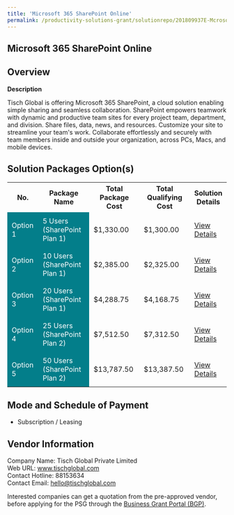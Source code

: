 ```yaml
---
title: 'Microsoft 365 SharePoint Online'
permalink: /productivity-solutions-grant/solutionrepo/201809937E-Mcrosoft-365-ShrPont-Onln
---
```


## Microsoft 365 SharePoint Online

## Overview

**Description**

Tisch Global is offering Microsoft 365 SharePoint, a cloud solution enabling simple sharing and seamless collaboration. SharePoint empowers teamwork with dynamic and productive team sites for every project team, department, and division. Share files, data, news, and resources. Customize your site to streamline your team's work. Collaborate effortlessly and securely with team members inside and outside your organization, across PCs, Macs, and mobile devices.

## Solution Packages Option(s)

<table>
<tr>
<th><b>No.</b></th>
<th><b>Package Name</b></th>
<th><b>Total Package Cost</b></th>
<th><b>Total Qualifying Cost</b></th>
<th><b>Solution Details</b></th>
</tr>
<tr>
<td style='padding: 10px; background-color: #037E8A; color: #FFFFFF;'>Option 1</td>
<td style='padding: 10px; background-color: #037E8A; color: #FFFFFF;'>5 Users (SharePoint Plan 1)</td>
<td style='padding: 10px;'>$1,330.00</td>
<td style='padding: 10px;'>$1,300.00</td>
<td style='padding: 10px;'><a href='/images/psg/Tisch_Global_Microsoft_07092023_Desensitised_Annex_3_Part1.pdf' target='_blank'>View Details</a></td>
</tr>
<tr>
<td style='padding: 10px; background-color: #037E8A; color: #FFFFFF;'>Option 2</td>
<td style='padding: 10px; background-color: #037E8A; color: #FFFFFF;'>10 Users (SharePoint Plan 1)</td>
<td style='padding: 10px;'>$2,385.00</td>
<td style='padding: 10px;'>$2,325.00</td>
<td style='padding: 10px;'><a href='/images/psg/Tisch_Global_Microsoft_07092023_Desensitised_Annex_3_Part2.pdf' target='_blank'>View Details</a></td>
</tr>
<tr>
<td style='padding: 10px; background-color: #037E8A; color: #FFFFFF;'>Option 3</td>
<td style='padding: 10px; background-color: #037E8A; color: #FFFFFF;'>20 Users (SharePoint Plan 1)</td>
<td style='padding: 10px;'>$4,288.75</td>
<td style='padding: 10px;'>$4,168.75</td>
<td style='padding: 10px;'><a href='/images/psg/Tisch_Global_Microsoft_07092023_Desensitised_Annex_3_Part3.pdf' target='_blank'>View Details</a></td>
</tr>
<tr>
<td style='padding: 10px; background-color: #037E8A; color: #FFFFFF;'>Option 4</td>
<td style='padding: 10px; background-color: #037E8A; color: #FFFFFF;'>25 Users (SharePoint Plan 2)</td>
<td style='padding: 10px;'>$7,512.50</td>
<td style='padding: 10px;'>$7,312.50</td>
<td style='padding: 10px;'><a href='/images/psg/Tisch_Global_Microsoft_07092023_Desensitised_Annex_3_Part4.pdf' target='_blank'>View Details</a></td>
</tr>
<tr>
<td style='padding: 10px; background-color: #037E8A; color: #FFFFFF;'>Option 5</td>
<td style='padding: 10px; background-color: #037E8A; color: #FFFFFF;'>50 Users (SharePoint Plan 2)</td>
<td style='padding: 10px;'>$13,787.50</td>
<td style='padding: 10px;'>$13,387.50</td>
<td style='padding: 10px;'><a href='/images/psg/Tisch_Global_Microsoft_07092023_Desensitised_Annex_3_Part5.pdf' target='_blank'>View Details</a></td>
</tr>
</table>

## Mode and Schedule of Payment

 - Subscription / Leasing

## Vendor Information

 Company Name: Tisch Global Private Limited<br>Web URL: www.tischglobal.com <br>Contact Hotline: 88153634 <br>Contact Email: hello@tischglobal.com <br>

Interested companies can get a quotation from the pre-approved vendor, before applying for the PSG through the <a href='https://www.businessgrants.gov.sg/' target='_blank' rel='noopener'>Business Grant Portal (BGP)</a>.

<script src="/jquery/resize-tables.js"></script>
